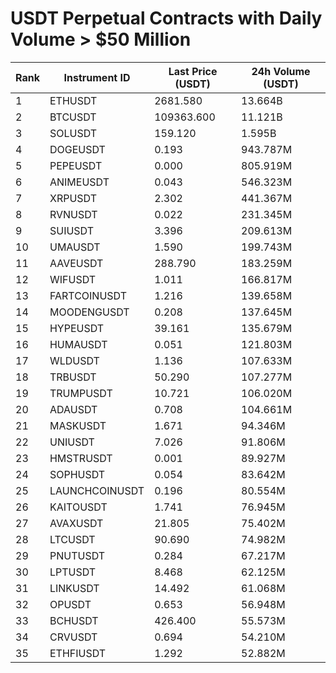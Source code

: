 # USDT Perpetual Contracts with Daily Volume > $50 Million

| Rank | Instrument ID | Last Price (USDT) | 24h Volume (USDT) |
|------|---------------|-------------------|-------------------|
| 1 | ETHUSDT | 2681.580 | 13.664B |
| 2 | BTCUSDT | 109363.600 | 11.121B |
| 3 | SOLUSDT | 159.120 | 1.595B |
| 4 | DOGEUSDT | 0.193 | 943.787M |
| 5 | PEPEUSDT | 0.000 | 805.919M |
| 6 | ANIMEUSDT | 0.043 | 546.323M |
| 7 | XRPUSDT | 2.302 | 441.367M |
| 8 | RVNUSDT | 0.022 | 231.345M |
| 9 | SUIUSDT | 3.396 | 209.613M |
| 10 | UMAUSDT | 1.590 | 199.743M |
| 11 | AAVEUSDT | 288.790 | 183.259M |
| 12 | WIFUSDT | 1.011 | 166.817M |
| 13 | FARTCOINUSDT | 1.216 | 139.658M |
| 14 | MOODENGUSDT | 0.208 | 137.645M |
| 15 | HYPEUSDT | 39.161 | 135.679M |
| 16 | HUMAUSDT | 0.051 | 121.803M |
| 17 | WLDUSDT | 1.136 | 107.633M |
| 18 | TRBUSDT | 50.290 | 107.277M |
| 19 | TRUMPUSDT | 10.721 | 106.020M |
| 20 | ADAUSDT | 0.708 | 104.661M |
| 21 | MASKUSDT | 1.671 | 94.346M |
| 22 | UNIUSDT | 7.026 | 91.806M |
| 23 | HMSTRUSDT | 0.001 | 89.927M |
| 24 | SOPHUSDT | 0.054 | 83.642M |
| 25 | LAUNCHCOINUSDT | 0.196 | 80.554M |
| 26 | KAITOUSDT | 1.741 | 76.945M |
| 27 | AVAXUSDT | 21.805 | 75.402M |
| 28 | LTCUSDT | 90.690 | 74.982M |
| 29 | PNUTUSDT | 0.284 | 67.217M |
| 30 | LPTUSDT | 8.468 | 62.125M |
| 31 | LINKUSDT | 14.492 | 61.068M |
| 32 | OPUSDT | 0.653 | 56.948M |
| 33 | BCHUSDT | 426.400 | 55.573M |
| 34 | CRVUSDT | 0.694 | 54.210M |
| 35 | ETHFIUSDT | 1.292 | 52.882M |
